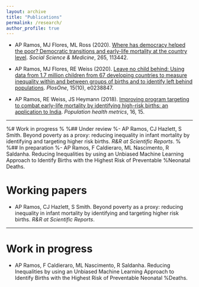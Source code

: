 ```yaml
---
layout: archive
title: "Publications"
permalink: /research/
author_profile: true
---
```

- AP Ramos, MJ Flores, ML Ross (2020). [Where has democracy helped the poor? Democratic transitions and early-life mortality at the country level](https://doi.org/10.1016/j.socscimed.2020.113442). _Social Science & Medicine_, 265, 113442.

- AP Ramos, MJ Flores, RE Weiss (2020). [Leave no child behind: Using data from 1.7 million children from 67 developing countries to measure inequality within and between groups of births and to identify left behind populations](https://doi.org/10.1371/journal.pone.0238847). _PlosOne_, 15(10), e0238847.

- AP Ramos, RE Weiss, JS Heymann (2018). [Improving program targeting to combat early-life mortality by identifying high-risk births: an application to India](https://doi.org/10.1186/s12963-018-0172-6). _Population health metrics_, 16, 15.

****
%# Work in progress
%
%## Under review
%- AP Ramos, CJ Hazlett, S Smith. Beyond poverty as a proxy: reducing inequality in infant mortality by identifying and targeting higher risk births. _R&R at Scientific Reports_.
%
%## In preparation
%- AP Ramos, F Caldieraro, ML Nascimento, R Saldanha. Reducing Inequalities by using an Unbiased Machine Learning Approach to Identify Births with the Highest Risk of Preventable %Neonatal Deaths.

# Working papers
- AP Ramos, CJ Hazlett, S Smith. Beyond poverty as a proxy: reducing inequality in infant mortality by identifying and targeting higher risk births. _R&R at Scientific Reports_.

****

# Work in progress
- AP Ramos, F Caldieraro, ML Nascimento, R Saldanha. Reducing Inequalities by using an Unbiased Machine Learning Approach to Identify Births with the Highest Risk of Preventable Neonatal %Deaths.
